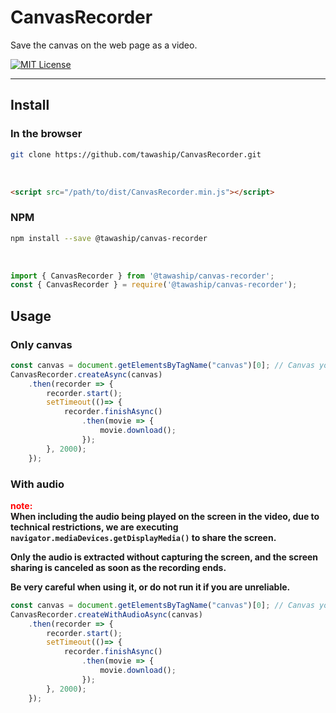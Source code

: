# CanvasRecorder

Save the canvas on the web page as a video.

[![MIT License](http://img.shields.io/badge/license-MIT-blue.svg?style=flat)](LICENSE)

---



## Install

### In the browser

```sh
git clone https://github.com/tawaship/CanvasRecorder.git
```

<br />

```html
<script src="/path/to/dist/CanvasRecorder.min.js"></script>
```

### NPM

```sh
npm install --save @tawaship/canvas-recorder
```

<br />

```javascript
import { CanvasRecorder } from '@tawaship/canvas-recorder';
const { CanvasRecorder } = require('@tawaship/canvas-recorder');
```

## Usage

### Only canvas

```javascript
const canvas = document.getElementsByTagName("canvas")[0]; // Canvas you want to record.
CanvasRecorder.createAsync(canvas)
	.then(recorder => {
		recorder.start();
		setTimeout(()=> {
			recorder.finishAsync()
				.then(movie => {
					movie.download();
				});
		}, 2000);
	});
```

### With audio

**<span style="color: red;">note:</span>**  
**When including the audio being played on the screen in the video, due to technical restrictions, we are executing `navigator.mediaDevices.getDisplayMedia()` to share the screen.**

**Only the audio is extracted without capturing the screen, and the screen sharing is canceled as soon as the recording ends.**

**Be very careful when using it, or do not run it if you are unreliable.**

```javascript
const canvas = document.getElementsByTagName("canvas")[0]; // Canvas you want to record.
CanvasRecorder.createWithAudioAsync(canvas)
	.then(recorder => {
		recorder.start();
		setTimeout(()=> {
			recorder.finishAsync()
				.then(movie => {
					movie.download();
				});
		}, 2000);
	});
```
